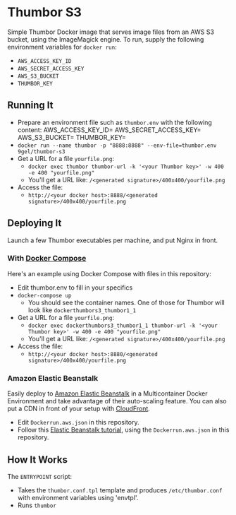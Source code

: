 Thumbor S3
==========

Simple Thumbor Docker image that serves image files from an AWS S3 bucket,
using the ImageMagick engine. To run, supply the following environment
variables for `docker run`:

- `AWS_ACCESS_KEY_ID`
- `AWS_SECRET_ACCESS_KEY`
- `AWS_S3_BUCKET`
- `THUMBOR_KEY`

Running It
----------

- Prepare an environment file such as `thumbor.env` with the following content:
    AWS_ACCESS_KEY_ID=<your AWS access key ID>
    AWS_SECRET_ACCESS_KEY=<your AWS secret access key>
    AWS_S3_BUCKET=<your s3 bucket>
    THUMBOR_KEY=<your Thumbor key>
- `docker run --name thumbor -p "8888:8888" --env-file=thumbor.env 9gel/thumbor-s3`
- Get a URL for a file `yourfile.png`:
  - `docker exec thumbor thumbor-url -k '<your Thumbor key>' -w 400 -e 400 "yourfile.png"`
  - You'll get a URL like: `/<generated signature>/400x400/yourfile.png`
- Access the file:
  - `http://<your docker host>:8888/<generated signature>/400x400/yourfile.png`

Deploying It
------------

Launch a few Thumbor executables per machine, and put Nginx in front.

### With [Docker Compose](https://docs.docker.com/compose/)

Here's an example using Docker Compose with files in this repository:

- Edit thumbor.env to fill in your specifics
- `docker-compose up`
  - You should see the container names. One of those for Thumbor will look like `dockerthumbors3_thumbor1_1`
- Get a URL for a file `yourfile.png`:
  - `docker exec dockerthumbors3_thumbor1_1 thumbor-url -k '<your Thumbor key>' -w 400 -e 400 "yourfile.png"`
  - You'll get a URL like: `/<generated signature>/400x400/yourfile.png`
- Access the file:
  - `http://<your docker host>:8880/<generated signature>/400x400/yourfile.png`

### Amazon Elastic Beanstalk

Easily deploy to [Amazon Elastic Beanstalk](http://docs.aws.amazon.com/elasticbeanstalk/latest/dg/create_deploy_docker_ecs.html) in a Multicontainer Docker Environment and take advantage of their auto-scaling feature. You can also put a CDN in front of your setup with [CloudFront](https://aws.amazon.com/cloudfront/).

- Edit `Dockerrun.aws.json` in this repository.
- Follow this [Elastic Beanstalk tutorial](http://docs.aws.amazon.com/elasticbeanstalk/latest/dg/create_deploy_docker_ecstutorial.html), using the `Dockerrun.aws.json` in this repository.

How It Works
------------

The `ENTRYPOINT` script:

- Takes the `thumbor.conf.tpl` template and produces
`/etc/thumbor.conf` with environment variables using 'envtpl'.
- Runs `thumbor`

